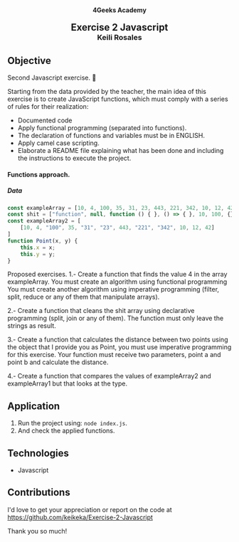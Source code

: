 <p>
<h4 align="center">4Geeks Academy</h4>
<h2 align="center" style="margin: 0">Exercise 2 Javascript</h2>
<h3 align="center" style="margin-top: 0">Keili Rosales</h3>
</p>

## Objective

Second Javascript exercise. 🙌

Starting from the data provided by the teacher, the main idea of this exercise is to create JavaScript functions, which must comply with a series of rules for their realization: 
- Documented code
- Apply functional programming (separated into functions).
- The declaration of functions and variables must be in ENGLISH.
- Apply camel case scripting.
- Elaborate a README file explaining what has been done and including the instructions to execute the project.

#### Functions approach.

##### Data
```JavaScript
const exampleArray = [10, 4, 100, 35, 31, 23, 443, 221, 342, 10, 12, 42];
const shit = ["function", null, function () { }, () => { }, 10, 100, {}];
const exampleArray2 = [
    [10, 4, "100", 35, "31", "23", 443, "221", "342", 10, 12, 42]
]
function Point(x, y) {
    this.x = x;
    this.y = y;
}
```

Proposed exercises.
1.- Create a function that finds the value 4 in the array exampleArray.
You must create an algorithm using functional programming
You must create another algorithm using imperative programming (filter, split, reduce or any of them that manipulate arrays).

2.- Create a function that cleans the shit array using declarative programming (split, join or any of them). The function must only leave the strings as result.

3.- Create a function that calculates the distance between two points using the object that I provide you as Point, you must use imperative programming for this exercise. Your function must receive two parameters, point a and point b and calculate the distance.

4.- Create a function that compares the values of exampleArray2 and exampleArray1 but that looks at the type.

## Application

1. Run the project using: `node index.js`.
2. And check the applied functions.

## Technologies

- Javascript

## Contributions

I'd love to get your appreciation or report on the code at https://github.com/keikeka/Exercise-2-Javascript

Thank you so much!